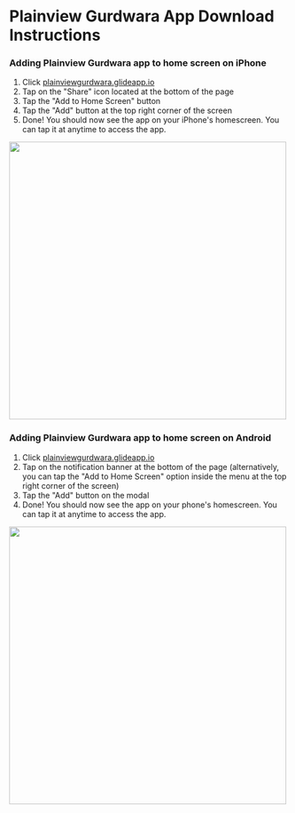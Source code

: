 # Plainview Gurdwara App Download Instructions

### Adding Plainview Gurdwara app to home screen on iPhone
1. Click [plainviewgurdwara.glideapp.io](plainviewgurdwara.glideapp.io)
1. Tap on the "Share" icon located at the bottom of the page
1. Tap the "Add to Home Screen" button
1. Tap the "Add" button at the top right corner of the screen
1. Done! You should now see the app on your iPhone's homescreen. You can tap it at anytime to access the app.

<img src="https://gblobscdn.gitbook.com/assets%2F-LbPQOrj0IWdkS19V2Rt%2F-LsbJ_JHIJ1hdBMVAOel%2F-LsbJbC2iPw8GNF_Ixyu%2FGroup%2067.png" width="500">

### Adding Plainview Gurdwara app to home screen on Android
1. Click [plainviewgurdwara.glideapp.io](plainviewgurdwara.glideapp.io)
1. Tap on the notification banner at the bottom of the page (alternatively, you can tap the "Add to Home Screen" option inside the menu at the top right corner of the screen)
1. Tap the "Add" button on the modal
1. Done! You should now see the app on your phone's homescreen. You can tap it at anytime to access the app.

<img src="https://gblobscdn.gitbook.com/assets%2F-LbPQOrj0IWdkS19V2Rt%2F-LkaoVSbdhGqWX4D0Xd9%2F-Lkb2qguLe7gqgpWqkVi%2FAdding%20app%20to%20HomeScreen%20(Android).png" width="500">
